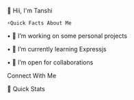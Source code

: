 👋 Hii, I'm Tanshi 

<!--
**tanshinayak/tanshinayak** is a ✨ _special_ ✨ repository because its `README.md` (this file) appears on your GitHub profile.

Here are some ideas to get you started:

- 🔭 I’m currently working on ...
- 🌱 I’m currently learning ...
- 👯 I’m looking to collaborate on ...
- 🤔 I’m looking for help with ...
- 💬 Ask me about ...
- 📫 How to reach me: ...
- 😄 Pronouns: ...
- ⚡ Fun fact: ...
-->
    ⚡Quick Facts About Me

•	🔭 I’m working on some personal projects

•	🌱 I’m currently learning Expressjs

•	👯 I’m open for collaborations 

Connect With Me

🚀 Quick Stats

